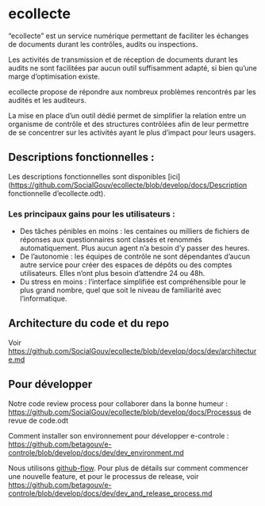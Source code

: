 # ecollecte

“ecollecte” est un service numérique permettant de faciliter les échanges de documents
durant les contrôles, audits ou inspections.

Les activités de transmission et de réception de documents durant les audits ne sont
facilitées par aucun outil suffisamment adapté, si bien qu’une marge d’optimisation
existe.

ecollecte propose de répondre aux nombreux problèmes rencontrés par les audités et les
auditeurs.

La mise en place d’un outil dédié permet de simplifier la relation entre un organisme de
contrôle et des structures contrôlées afin de leur permettre de se concentrer sur les
activités ayant le plus d’impact pour leurs usagers.

## Descriptions fonctionnelles :

Les descriptions fonctionnelles sont disponibles [ici](https://github.com/SocialGouv/ecollecte/blob/develop/docs/Description fonctionnelle d’ecollecte.odt).

### Les principaux gains pour les utilisateurs :

- Des tâches pénibles en moins : les centaines ou milliers de fichiers de réponses aux
    questionnaires sont classés et renommés automatiquement. Plus aucun agent n’a besoin
    d’y passer des heures.
- De l’autonomie : les équipes de contrôle ne sont dépendantes d’aucun autre service
    pour créer des espaces de dépôts ou des comptes utilisateurs. Elles n’ont plus
    besoin d’attendre 24 ou 48h.
- Du stress en moins : l’interface simplifiée est compréhensible pour le plus grand
    nombre, quel que soit le niveau de familiarité avec l’informatique.

## Architecture du code et du repo

Voir https://github.com/SocialGouv/ecollecte/blob/develop/docs/dev/architecture.md


## Pour développer

Notre code review process pour collaborer dans la bonne humeur :
https://github.com/SocialGouv/ecollecte/blob/develop/docs/Processus de revue de code.odt

Comment installer son environnement pour développer e-controle :
https://github.com/betagouv/e-controle/blob/develop/docs/dev/dev_environment.md

Nous utilisons [github-flow](https://guides.github.com/introduction/flow/).
Pour plus de détails sur comment commencer une nouvelle feature, et pour le processus de
release, voir
https://github.com/betagouv/e-controle/blob/develop/docs/dev/dev_and_release_process.md
